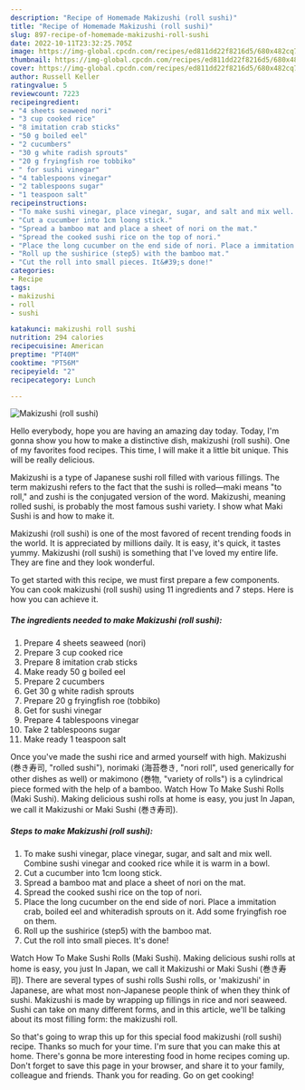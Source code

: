 ```yaml
---
description: "Recipe of Homemade Makizushi (roll sushi)"
title: "Recipe of Homemade Makizushi (roll sushi)"
slug: 897-recipe-of-homemade-makizushi-roll-sushi
date: 2022-10-11T23:32:25.705Z
image: https://img-global.cpcdn.com/recipes/ed811dd22f8216d5/680x482cq70/makizushi-roll-sushi-recipe-main-photo.jpg
thumbnail: https://img-global.cpcdn.com/recipes/ed811dd22f8216d5/680x482cq70/makizushi-roll-sushi-recipe-main-photo.jpg
cover: https://img-global.cpcdn.com/recipes/ed811dd22f8216d5/680x482cq70/makizushi-roll-sushi-recipe-main-photo.jpg
author: Russell Keller
ratingvalue: 5
reviewcount: 7223
recipeingredient:
- "4 sheets seaweed nori"
- "3 cup cooked rice"
- "8 imitation crab sticks"
- "50 g boiled eel"
- "2 cucumbers"
- "30 g white radish sprouts"
- "20 g fryingfish roe tobbiko"
- " for sushi vinegar"
- "4 tablespoons vinegar"
- "2 tablespoons sugar"
- "1 teaspoon salt"
recipeinstructions:
- "To make sushi vinegar, place vinegar, sugar, and salt and mix well. Combine sushi vinegar and cooked rice while it is warm in a bowl."
- "Cut a cucumber into 1cm loong stick."
- "Spread a bamboo mat and place a sheet of nori on the mat."
- "Spread the cooked sushi rice on the top of nori."
- "Place the long cucumber on the end side of nori. Place a immitation crab, boiled eel and whiteradish sprouts on it. Add some fryingfish roe on them."
- "Roll up the sushirice (step5) with the bamboo mat."
- "Cut the roll into small pieces. It&#39;s done!"
categories:
- Recipe
tags:
- makizushi
- roll
- sushi

katakunci: makizushi roll sushi 
nutrition: 294 calories
recipecuisine: American
preptime: "PT40M"
cooktime: "PT56M"
recipeyield: "2"
recipecategory: Lunch

---
```



![Makizushi (roll sushi)](https://img-global.cpcdn.com/recipes/ed811dd22f8216d5/680x482cq70/makizushi-roll-sushi-recipe-main-photo.jpg)

Hello everybody, hope you are having an amazing day today. Today, I'm gonna show you how to make a distinctive dish, makizushi (roll sushi). One of my favorites food recipes. This time, I will make it a little bit unique. This will be really delicious.

Makizushi is a type of Japanese sushi roll filled with various fillings. The term makizushi refers to the fact that the sushi is rolled—maki means &#34;to roll,&#34; and zushi is the conjugated version of the word. Makizushi, meaning rolled sushi, is probably the most famous sushi variety. I show what Maki Sushi is and how to make it.

Makizushi (roll sushi) is one of the most favored of recent trending foods in the world. It is appreciated by millions daily. It is easy, it's quick, it tastes yummy. Makizushi (roll sushi) is something that I've loved my entire life. They are fine and they look wonderful.


To get started with this recipe, we must first prepare a few components. You can cook makizushi (roll sushi) using 11 ingredients and 7 steps. Here is how you can achieve it.

<!--inarticleads1-->

##### The ingredients needed to make Makizushi (roll sushi):

1. Prepare 4 sheets seaweed (nori)
1. Prepare 3 cup cooked rice
1. Prepare 8 imitation crab sticks
1. Make ready 50 g boiled eel
1. Prepare 2 cucumbers
1. Get 30 g white radish sprouts
1. Prepare 20 g fryingfish roe (tobbiko)
1. Get  for sushi vinegar
1. Prepare 4 tablespoons vinegar
1. Take 2 tablespoons sugar
1. Make ready 1 teaspoon salt


Once you&#39;ve made the sushi rice and armed yourself with high. Makizushi (巻き寿司, &#34;rolled sushi&#34;), norimaki (海苔巻き, &#34;nori roll&#34;, used generically for other dishes as well) or makimono (巻物, &#34;variety of rolls&#34;) is a cylindrical piece formed with the help of a bamboo. Watch How To Make Sushi Rolls (Maki Sushi). Making delicious sushi rolls at home is easy, you just In Japan, we call it Makizushi or Maki Sushi (巻き寿司). 

<!--inarticleads2-->

##### Steps to make Makizushi (roll sushi):

1. To make sushi vinegar, place vinegar, sugar, and salt and mix well. Combine sushi vinegar and cooked rice while it is warm in a bowl.
1. Cut a cucumber into 1cm loong stick.
1. Spread a bamboo mat and place a sheet of nori on the mat.
1. Spread the cooked sushi rice on the top of nori.
1. Place the long cucumber on the end side of nori. Place a immitation crab, boiled eel and whiteradish sprouts on it. Add some fryingfish roe on them.
1. Roll up the sushirice (step5) with the bamboo mat.
1. Cut the roll into small pieces. It&#39;s done!


Watch How To Make Sushi Rolls (Maki Sushi). Making delicious sushi rolls at home is easy, you just In Japan, we call it Makizushi or Maki Sushi (巻き寿司). There are several types of sushi rolls Sushi rolls, or &#39;makizushi&#39; in Japanese, are what most non-Japanese people think of when they think of sushi. Makizushi is made by wrapping up fillings in rice and nori seaweed. Sushi can take on many different forms, and in this article, we&#39;ll be talking about its most filling form: the makizushi roll. 

So that's going to wrap this up for this special food makizushi (roll sushi) recipe. Thanks so much for your time. I'm sure that you can make this at home. There's gonna be more interesting food in home recipes coming up. Don't forget to save this page in your browser, and share it to your family, colleague and friends. Thank you for reading. Go on get cooking!
